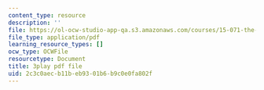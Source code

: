 ```yaml
---
content_type: resource
description: ''
file: https://ol-ocw-studio-app-qa.s3.amazonaws.com/courses/15-071-the-analytics-edge-spring-2017/2c3c0aecb11beb9301b6b9c0e0fa802f_4bsc1II5KK0.pdf
file_type: application/pdf
learning_resource_types: []
ocw_type: OCWFile
resourcetype: Document
title: 3play pdf file
uid: 2c3c0aec-b11b-eb93-01b6-b9c0e0fa802f
---
```

